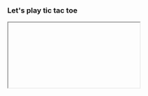 ### Let's play tic tac toe
<div>
    <iframe href="https://gkoniaris.gr/projects/tictactoe/setPoint/0/0">
        <iframe src="https://gkoniaris.gr/projects/tictactoe/getPoint/0/0" width="100"/>
    </a>
    <a href="https://gkoniaris.gr/projects/tictactoe/setPoint/0/1">
        <iframe src="https://gkoniaris.gr/projects/tictactoe/getPoint/0/1" width="100"/>
    </a>
    <a href="https://gkoniaris.gr/projects/tictactoe/setPoint/0/2">
        <iframe src="https://gkoniaris.gr/projects/tictactoe/getPoint/0/2" width="100"/>
    </a>
</div>
<div>
    <a href="https://gkoniaris.gr/projects/tictactoe/setPoint/1/0">
        <iframe src="https://gkoniaris.gr/projects/tictactoe/getPoint/1/0" width="100"/>
    </a>
    <a href="https://gkoniaris.gr/projects/tictactoe/setPoint/1/1">
        <iframe src="https://gkoniaris.gr/projects/tictactoe/getPoint/1/1" width="100"/>
    </a>
    <a href="https://gkoniaris.gr/projects/tictactoe/setPoint/1/2">
        <iframe src="https://gkoniaris.gr/projects/tictactoe/getPoint/1/2" width="100"/>
    </a>
</div>
<div>
    <a href="https://gkoniaris.gr/projects/tictactoe/setPoint/2/0">
        <iframe src="https://gkoniaris.gr/projects/tictactoe/getPoint/2/0" width="100"/>
    </a>
    <a href="https://gkoniaris.gr/projects/tictactoe/setPoint/2/1">
        <iframe src="https://gkoniaris.gr/projects/tictactoe/getPoint/2/1" width="100"/>
    </a>
    <a href="https://gkoniaris.gr/projects/tictactoe/setPoint/2/2">
        <iframe src="https://gkoniaris.gr/projects/tictactoe/getPoint/2/2" width="100"/>
    </a>
</div>
<!--
**gkoniaris/gkoniaris** is a ✨ _special_ ✨ repository because its `README.md` (this file) appears on your GitHub profile.

Here are some ideas to get you started:

- 🔭 I’m currently working on ...
- 🌱 I’m currently learning ...
- 👯 I’m looking to collaborate on ...
- 🤔 I’m looking for help with ...
- 💬 Ask me about ...
- 📫 How to reach me: ...
- 😄 Pronouns: ...
- ⚡ Fun fact: ...
-->

